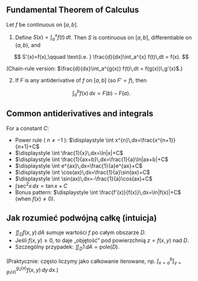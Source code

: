## Fundamental Theorem of Calculus

Let $f$ be continuous on $[a,b]$.

1. Define $S(x)=\int_a^{x} f(t)\,dt$. Then $S$ is continuous on $[a,b]$, differentiable on $(a,b)$, and

$$
S'(x)=f(x),\qquad \text{i.e. } \frac{d}{dx}\int_a^{x} f(t)\,dt = f(x).
$$

(Chain-rule version: $\frac{d}{dx}\int_a^{g(x)} f(t)\,dt = f(g(x))\,g'(x)$.)

2. If $F$ is any antiderivative of $f$ on $[a,b]$ (so $F'=f$), then

$$
\int_a^{b} f(x)\,dx = F(b)-F(a).
$$

## Common antiderivatives and integrals

For a constant $C$:

* Power rule ( $n\neq -1$ ): $\displaystyle \int x^{n}\,dx=\frac{x^{n+1}}{n+1}+C$
* $\displaystyle \int \frac{1}{x}\,dx=\ln|x|+C$
* $\displaystyle \int \frac{1}{ax+b}\,dx=\frac{1}{a}\ln|ax+b|+C$
* $\displaystyle \int e^{ax}\,dx=\frac{1}{a}e^{ax}+C$
* $\displaystyle \int \cos(ax)\,dx=\frac{1}{a}\sin(ax)+C$
* $\displaystyle \int \sin(ax)\,dx=-\frac{1}{a}\cos(ax)+C$
* $\displaystyle \int \sec^{2}x\,dx=\tan x + C$
* Bonus pattern: $\displaystyle \int \frac{f'(x)}{f(x)}\,dx=\ln|f(x)|+C$ (when $f(x)\neq 0$).

## Jak rozumieć podwójną całkę (intuicja)

* $\iint_{D} f(x,y)\,dA$ sumuje wartości $f$ po całym obszarze $D$.
* Jeśli $f(x,y)\ge 0$, to daje „objętość” pod powierzchnią $z=f(x,y)$ nad $D$.
* Szczególny przypadek: $\iint_{D} 1\,dA = \text{pole}(D)$.

(Praktycznie: często liczymy jako całkowanie iterowane, np. $\int_{x=a}^{b}\int_{y=g_1(x)}^{g_2(x)} f(x,y)\,dy\,dx$.)
